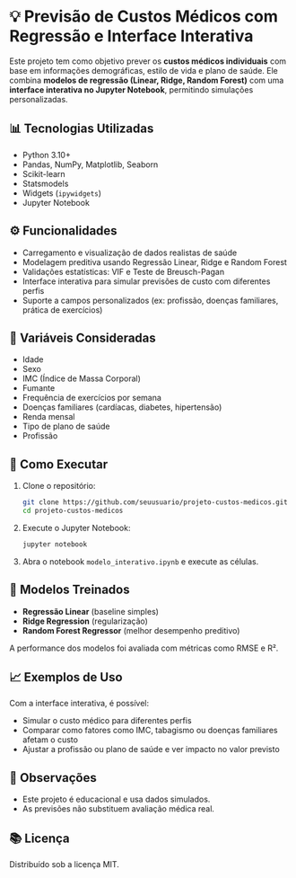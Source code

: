 # 💡 Previsão de Custos Médicos com Regressão e Interface Interativa

Este projeto tem como objetivo prever os **custos médicos individuais** com base em informações demográficas, estilo de vida e plano de saúde. Ele combina **modelos de regressão (Linear, Ridge, Random Forest)** com uma **interface interativa no Jupyter Notebook**, permitindo simulações personalizadas.

## 📊 Tecnologias Utilizadas

- Python 3.10+
- Pandas, NumPy, Matplotlib, Seaborn
- Scikit-learn
- Statsmodels
- Widgets (`ipywidgets`)
- Jupyter Notebook

## ⚙️ Funcionalidades

- Carregamento e visualização de dados realistas de saúde
- Modelagem preditiva usando Regressão Linear, Ridge e Random Forest
- Validações estatísticas: VIF e Teste de Breusch-Pagan
- Interface interativa para simular previsões de custo com diferentes perfis
- Suporte a campos personalizados (ex: profissão, doenças familiares, prática de exercícios)

## 🧪 Variáveis Consideradas

- Idade
- Sexo
- IMC (Índice de Massa Corporal)
- Fumante
- Frequência de exercícios por semana
- Doenças familiares (cardíacas, diabetes, hipertensão)
- Renda mensal
- Tipo de plano de saúde
- Profissão

## 🚀 Como Executar

1. Clone o repositório:

   ```bash
   git clone https://github.com/seuusuario/projeto-custos-medicos.git
   cd projeto-custos-medicos
   ```

2. Execute o Jupyter Notebook:

   ```bash
   jupyter notebook
   ```

4. Abra o notebook `modelo_interativo.ipynb` e execute as células.

## 🧠 Modelos Treinados

- **Regressão Linear** (baseline simples)
- **Ridge Regression** (regularização)
- **Random Forest Regressor** (melhor desempenho preditivo)

A performance dos modelos foi avaliada com métricas como RMSE e R².

## 📈 Exemplos de Uso

Com a interface interativa, é possível:

- Simular o custo médico para diferentes perfis
- Comparar como fatores como IMC, tabagismo ou doenças familiares afetam o custo
- Ajustar a profissão ou plano de saúde e ver impacto no valor previsto

## 📌 Observações

- Este projeto é educacional e usa dados simulados.
- As previsões não substituem avaliação médica real.

## 📚 Licença

Distribuído sob a licença MIT.
